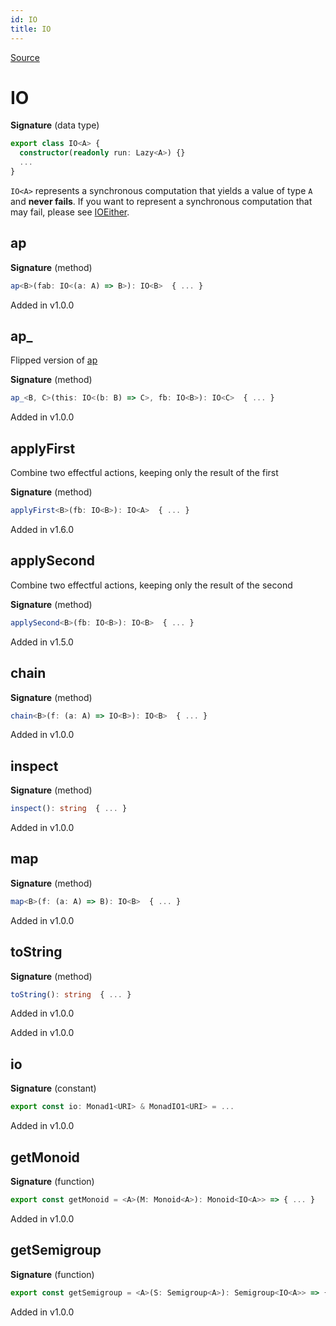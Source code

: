 ```yaml
---
id: IO
title: IO
---
```


[Source](https://github.com/gcanti/fp-ts/blob/master/src/IO.ts)

# IO

**Signature** (data type)

```ts
export class IO<A> {
  constructor(readonly run: Lazy<A>) {}
  ...
}
```

`IO<A>` represents a synchronous computation that yields a value of type `A` and **never fails**.
If you want to represent a synchronous computation that may fail, please see [IOEither](./IOEither.md).

## ap

**Signature** (method)

```ts
ap<B>(fab: IO<(a: A) => B>): IO<B>  { ... }
```

Added in v1.0.0

## ap\_

Flipped version of [ap](#ap)

**Signature** (method)

```ts
ap_<B, C>(this: IO<(b: B) => C>, fb: IO<B>): IO<C>  { ... }
```

Added in v1.0.0

## applyFirst

Combine two effectful actions, keeping only the result of the first

**Signature** (method)

```ts
applyFirst<B>(fb: IO<B>): IO<A>  { ... }
```

Added in v1.6.0

## applySecond

Combine two effectful actions, keeping only the result of the second

**Signature** (method)

```ts
applySecond<B>(fb: IO<B>): IO<B>  { ... }
```

Added in v1.5.0

## chain

**Signature** (method)

```ts
chain<B>(f: (a: A) => IO<B>): IO<B>  { ... }
```

Added in v1.0.0

## inspect

**Signature** (method)

```ts
inspect(): string  { ... }
```

Added in v1.0.0

## map

**Signature** (method)

```ts
map<B>(f: (a: A) => B): IO<B>  { ... }
```

Added in v1.0.0

## toString

**Signature** (method)

```ts
toString(): string  { ... }
```

Added in v1.0.0

Added in v1.0.0

## io

**Signature** (constant)

```ts
export const io: Monad1<URI> & MonadIO1<URI> = ...
```

Added in v1.0.0

## getMonoid

**Signature** (function)

```ts
export const getMonoid = <A>(M: Monoid<A>): Monoid<IO<A>> => { ... }
```

Added in v1.0.0

## getSemigroup

**Signature** (function)

```ts
export const getSemigroup = <A>(S: Semigroup<A>): Semigroup<IO<A>> => { ... }
```

Added in v1.0.0
